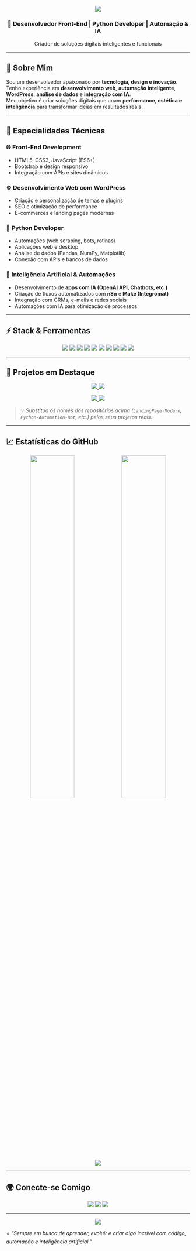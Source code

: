 <!-- Banner -->
<p align="center">
  <img src="https://capsule-render.vercel.app/api?type=waving&color=0:FFD700,100:DAA520&height=180&section=header&text=Paulo%20André%20Aires%20Barnabé&fontSize=28&fontColor=000000&fontAlignY=35" />
</p>

<h3 align="center">🚀 Desenvolvedor Front-End | Python Developer | Automação & IA</h3>
<p align="center">Criador de soluções digitais inteligentes e funcionais</p>

---

## 🧠 Sobre Mim

Sou um desenvolvedor apaixonado por **tecnologia, design e inovação**.  
Tenho experiência em **desenvolvimento web**, **automação inteligente**, **WordPress**, **análise de dados** e **integração com IA**.  
Meu objetivo é criar soluções digitais que unam **performance, estética e inteligência** para transformar ideias em resultados reais.

---

## 🧩 Especialidades Técnicas

### 🌐 **Front-End Development**
- HTML5, CSS3, JavaScript (ES6+)
- Bootstrap e design responsivo
- Integração com APIs e sites dinâmicos

### ⚙️ **Desenvolvimento Web com WordPress**
- Criação e personalização de temas e plugins  
- SEO e otimização de performance  
- E-commerces e landing pages modernas

### 🐍 **Python Developer**
- Automações (web scraping, bots, rotinas)
- Aplicações web e desktop
- Análise de dados (Pandas, NumPy, Matplotlib)
- Conexão com APIs e bancos de dados

### 🤖 **Inteligência Artificial & Automações**
- Desenvolvimento de **apps com IA (OpenAI API, Chatbots, etc.)**
- Criação de fluxos automatizados com **n8n** e **Make (Integromat)**
- Integração com CRMs, e-mails e redes sociais
- Automações com IA para otimização de processos

---

## ⚡ Stack & Ferramentas

<p align="center">
  <img src="https://img.shields.io/badge/HTML5-E34F26?style=for-the-badge&logo=html5&logoColor=white" />
  <img src="https://img.shields.io/badge/CSS3-1572B6?style=for-the-badge&logo=css3&logoColor=white" />
  <img src="https://img.shields.io/badge/JavaScript-F7DF1E?style=for-the-badge&logo=javascript&logoColor=black" />
  <img src="https://img.shields.io/badge/Bootstrap-7952B3?style=for-the-badge&logo=bootstrap&logoColor=white" />
  <img src="https://img.shields.io/badge/Python-3776AB?style=for-the-badge&logo=python&logoColor=white" />
  <img src="https://img.shields.io/badge/WordPress-21759B?style=for-the-badge&logo=wordpress&logoColor=white" />
  <img src="https://img.shields.io/badge/n8n-FF6A3D?style=for-the-badge&logo=n8n&logoColor=white" />
  <img src="https://img.shields.io/badge/Make%20(Integromat)-0099E5?style=for-the-badge&logo=make&logoColor=white" />
  <img src="https://img.shields.io/badge/OpenAI-412991?style=for-the-badge&logo=openai&logoColor=white" />
  <img src="https://img.shields.io/badge/GitHub-181717?style=for-the-badge&logo=github&logoColor=white" />
</p>

---

## 💼 Projetos em Destaque

<p align="center">
  <a href="https://github.com/Paulo207" target="_blank">
    <img src="https://github-readme-stats.vercel.app/api/pin/?username=Paulo207&repo=LandingPage-Modern&theme=gold&title_color=DAA520&icon_color=FFD700&hide_border=true" />
  </a>
  <a href="https://github.com/Paulo207" target="_blank">
    <img src="https://github-readme-stats.vercel.app/api/pin/?username=Paulo207&repo=Python-Automation-Bot&theme=gold&title_color=DAA520&icon_color=FFD700&hide_border=true" />
  </a>
</p>

<p align="center">
  <a href="https://github.com/Paulo207" target="_blank">
    <img src="https://github-readme-stats.vercel.app/api/pin/?username=Paulo207&repo=IA-Automation-n8n-Make&theme=gold&title_color=DAA520&icon_color=FFD700&hide_border=true" />
  </a>
  <a href="https://github.com/Paulo207" target="_blank">
    <img src="https://github-readme-stats.vercel.app/api/pin/?username=Paulo207&repo=Data-Analysis-Dashboard&theme=gold&title_color=DAA520&icon_color=FFD700&hide_border=true" />
  </a>
</p>

> 💡 *Substitua os nomes dos repositórios acima (`LandingPage-Modern`, `Python-Automation-Bot`, etc.) pelos seus projetos reais.*

---

## 📈 Estatísticas do GitHub

<p align="center">
  <img width="49%" src="https://github-readme-stats.vercel.app/api?username=Paulo207&show_icons=true&theme=gold&title_color=DAA520&icon_color=FFD700&hide_border=true" />
  <img width="49%" src="https://github-readme-streak-stats.herokuapp.com/?user=Paulo207&theme=gold&hide_border=true&ring=FFD700&fire=DAA520&currStreakLabel=FFD700" />
</p>

<p align="center">
  <img src="https://github-readme-stats.vercel.app/api/top-langs/?username=Paulo207&layout=compact&theme=gold&title_color=DAA520&hide_border=true" />
</p>

---

## 🌍 Conecte-se Comigo

<p align="center">
  <a href="mailto:pauloandrebarnabe@gmail.com"><img src="https://img.shields.io/badge/Email-D14836?style=for-the-badge&logo=gmail&logoColor=white" /></a>
  <a href="https://www.linkedin.com/in/paulo-andr%C3%A9-aires-barnab%C3%A9-324145257"><img src="https://img.shields.io/badge/LinkedIn-0A66C2?style=for-the-badge&logo=linkedin&logoColor=white" /></a>
  <a href="https://github.com/Paulo207"><img src="https://img.shields.io/badge/GitHub-000000?style=for-the-badge&logo=github&logoColor=white" /></a>
</p>

---

<p align="center">
  <img src="https://capsule-render.vercel.app/api?type=waving&color=0:DAA520,100:FFD700&height=120&section=footer" />
</p>

⭐ _“Sempre em busca de aprender, evoluir e criar algo incrível com código, automação e inteligência artificial.”_